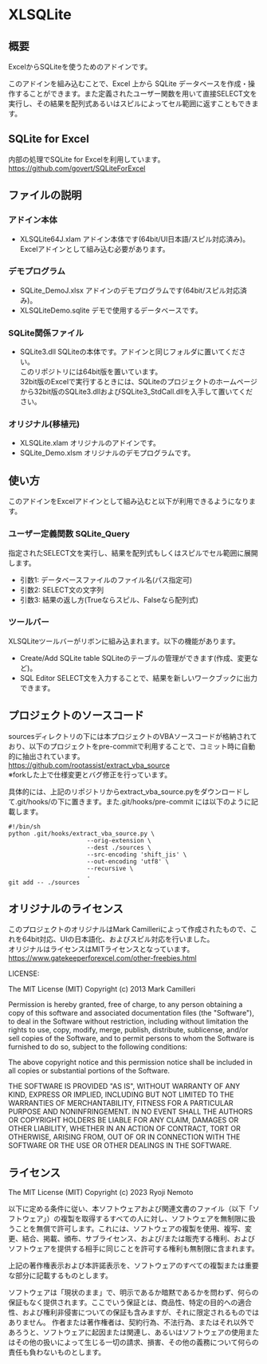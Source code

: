 # XLSQLite

## 概要

ExcelからSQLiteを使うためのアドインです。  
  
このアドインを組み込むことで、Excel 上から SQLite データベースを作成・操作することができます。また定義されたユーザー関数を用いて直接SELECT文を実行し、その結果を配列式あるいはスピルによってセル範囲に返すこともできます。

## SQLite for Excel

内部の処理でSQLite for Excelを利用しています。  
https://github.com/govert/SQLiteForExcel

## ファイルの説明

### アドイン本体

- XLSQLite64J.xlam
  アドイン本体です(64bit/UI日本語/スピル対応済み)。Excelアドインとして組み込む必要があります。

### デモプログラム

- SQLite_DemoJ.xlsx
  アドインのデモプログラムです(64bit/スピル対応済み)。
- XLSQLiteDemo.sqlite
  デモで使用するデータベースです。

### SQLite関係ファイル

- SQLite3.dll
  SQLiteの本体です。アドインと同じフォルダに置いてください。  
  このリポジトリには64bit版を置いています。  
  32bit版のExcelで実行するときには、SQLiteのプロジェクトのホームページから32bit版のSQLite3.dllおよびSQLite3_StdCall.dllを入手して置いてください。

### オリジナル(移植元)

- XLSQLite.xlam
  オリジナルのアドインです。
- SQLite_Demo.xlsm
  オリジナルのデモプログラムです。

## 使い方

このアドインをExcelアドインとして組み込むと以下が利用できるようになります。

### ユーザー定義関数 SQLite_Query

指定されたSELECT文を実行し、結果を配列式もしくはスピルでセル範囲に展開します。  

- 引数1: データベースファイルのファイル名(パス指定可)
- 引数2: SELECT文の文字列
- 引数3: 結果の返し方(Trueならスピル、Falseなら配列式)

### ツールバー

XLSQLiteツールバーがリボンに組み込まれます。以下の機能があります。  

- Create/Add SQLite table
  SQLiteのテーブルの管理ができます(作成、変更など)。
- SQL Editor
  SELECT文を入力することで、結果を新しいワークブックに出力できます。

## プロジェクトのソースコード

sourcesディレクトリの下には本プロジェクトのVBAソースコードが格納されており、以下のプロジェクトをpre-commitで利用することで、コミット時に自動的に抽出されています。  
<https://github.com/rootassist/extract_vba_source>  
※forkした上で仕様変更とバグ修正を行っています。

具体的には、上記のリポジトリからextract_vba_source.pyをダウンロードして.git/hooks/の下に置きます。また.git/hooks/pre-commit には以下のように記載します。

```sh:pre-commit
#!/bin/sh
python .git/hooks/extract_vba_source.py \
                      --orig-extension \
                      --dest ./sources \
                      --src-encoding 'shift_jis' \
                      --out-encoding 'utf8' \
                      --recursive \
                      .
git add -- ./sources
```

## オリジナルのライセンス

このプロジェクトのオリジナルはMark Camilleriによって作成されたもので、これを64bit対応、UIの日本語化、およびスピル対応を行いました。  
オリジナルはライセンスはMITライセンスとなっています。  
<https://www.gatekeeperforexcel.com/other-freebies.html>

LICENSE:

The MIT License (MIT)
Copyright (c) 2013 Mark Camilleri

Permission is hereby granted, free of charge, to any person obtaining a copy of this software and associated documentation files (the "Software"), to deal in the Software without restriction, including without limitation the rights to use, copy, modify, merge, publish, distribute, sublicense, and/or sell copies of the Software, and to permit persons to whom the Software is furnished to do so, subject to the following conditions:

The above copyright notice and this permission notice shall be included in all copies or substantial portions of the Software.

THE SOFTWARE IS PROVIDED "AS IS", WITHOUT WARRANTY OF ANY KIND, EXPRESS OR IMPLIED, INCLUDING BUT NOT LIMITED TO THE WARRANTIES OF MERCHANTABILITY, FITNESS FOR A PARTICULAR PURPOSE AND NONINFRINGEMENT. IN NO EVENT SHALL THE AUTHORS OR COPYRIGHT HOLDERS BE LIABLE FOR ANY CLAIM, DAMAGES OR OTHER LIABILITY, WHETHER IN AN ACTION OF CONTRACT, TORT OR OTHERWISE, ARISING FROM, OUT OF OR IN CONNECTION WITH THE SOFTWARE OR THE USE OR OTHER DEALINGS IN THE SOFTWARE.

## ライセンス

The MIT License (MIT)
Copyright (c) 2023 Ryoji Nemoto

以下に定める条件に従い、本ソフトウェアおよび関連文書のファイル（以下「ソフトウェア」）の複製を取得するすべての人に対し、ソフトウェアを無制限に扱うことを無償で許可します。これには、ソフトウェアの複製を使用、複写、変更、結合、掲載、頒布、サブライセンス、および/または販売する権利、およびソフトウェアを提供する相手に同じことを許可する権利も無制限に含まれます。

上記の著作権表示および本許諾表示を、ソフトウェアのすべての複製または重要な部分に記載するものとします。

ソフトウェアは「現状のまま」で、明示であるか暗黙であるかを問わず、何らの保証もなく提供されます。ここでいう保証とは、商品性、特定の目的への適合性、および権利非侵害についての保証も含みますが、それに限定されるものではありません。 作者または著作権者は、契約行為、不法行為、またはそれ以外であろうと、ソフトウェアに起因または関連し、あるいはソフトウェアの使用またはその他の扱いによって生じる一切の請求、損害、その他の義務について何らの責任も負わないものとします。
